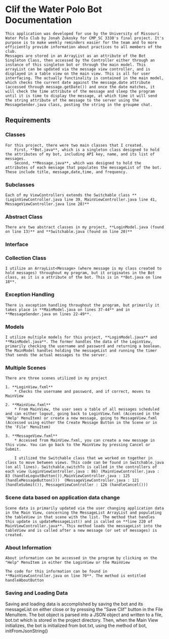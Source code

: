 #  Clif the Water Polo Bot Documentation

    This application was developed for use by the University of Missouri Water Polo Club by Jonah Zukosky for CMP_SC 3330's final project. It's purpose is to make weekly reminders easier for the team and to more efficiently provide information about practices to all members of the club.
    Messages are stored in an ArrayList as an attribute of the Bot Singleton Class, then accessed by the Controller either through an instance of this singleton bot or through the main model. This arrayList can be updated via the message view controller, and is displayed in a table view on the main view. This is all for user interfacing. The actually functinality is contained in the main model, which checks the current date against the message.date attribute (accessed through message.getDate()) and once the date matches, it will check the time attribute of the message and sleep the program until it is time to display the message, at which time it will send the string attribute of the message to the server using the MessageSender.java class, posting the string in the groupme chat.


## Requirements

### Classes

    For this project, there were two main classes that I created.
        First, **Bot.java**, which is a singleton class designed to hold the attributes of my bot, including API key, name, and its list of messages.
        Second, **Message.java**, which was designed to hold the attributes of each message that populates the messageList of the bot. These include title, message,date,time, and frequency.

### Subclasses
    Each of my ViewControllers extends the Switchable class **(LoginViewController.java line 39, MainViewController.java line 41, MessageViewController.java line 28)**
### Abstract Class

    There are two abstract classes in my project, **LoginModel.java (found on line 13)** and **Switchable.java (found on line 20)**

### Interface

### Collection Class

    I utilize an ArrayList<Message> (where message is my class created to hold messages) throughout my program, but it originates in the Bot class, as it is a attribute of the bot. This is in **Bot.java on line 18**.

### Exception Handling

    There is exception handling throughout the program, but primarily it takes place in **MainModel.java on lines 37-44** and in **MessageSender.java on lines 22-49**.

### Models

    I utilize multiple models for this project, **LoginModel.java** and **MainModel.java**. The former handles the data of the LoginView, primarily checking the username and password and returning a boolean. The MainModel handles holding the messageList and running the timer that sends the actual messages to the server.

### Multiple Scenes

    There are three scenes utilized in my project

    1. **LoginView.fxml**
        * Checks the username and password, and if correct, moves to MainView
        
    2. **MainView.fxml**
        * From MainView, the user sees a table of all messages scheduled and can either logout, going back to LoginView.fxml (Accessed in the 'Help' MenuItem) or create a new message, going to MessageView.fxml (Accessed using either the Create Message Button in the Scene or in the 'File' MenuItem)
        
    3. **MessageView.fxml**
        * Accessed from MainView.fxml, you can create a new message in this view. You can go back to the MainView by pressing Cancel or Submit.
        
        I utilized the Switchable class that we worked on together in class to move between views. This code can be found in Switchable.java (on all lines). Switchable.switchTo is called in the controllers of each view (LoginViewController.java : 86) (MainViewController.java : 83 (handleLogoutButton()),MainViewController.java : 125 (handleMessageButton()))  (MessageViewController.java : 121 (handleSubmit()), MessageViewController : 126 (handleCancel()))
    

### Scene data based on application data change

    Scene data is primarily updated via the user changing application data in the Main View, concerning the MessageList ArrayList and populating the tableView in that scene with the list. The method that handles this update is updateMessageList() and is called on **line 220 of MainViewController.java**. This method loads the messageList into the tableView and is called after a new message (or set of messages) is created.
    
### About Information

    About information can be accessed in the program by clicking on the "Help" MenuItem in either the LoginView or the MainView

    The code for this information can be found in **MainViewController.java on line 70**. The method is entitled handleAboutButton

### Saving and Loading Data

Saving and loading data is accomplished by saving the bot and its messageList on either close or by pressing the "Save Clif" button in the File MenuItem. The bot object is parsed into a JSON object and written to a file, bot.txt which is stored in the project directory. Then, when the Main View initializes, the bot is initialized from bot.txt, using the method of bot, initFromJsonString()
